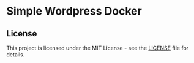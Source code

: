 # Simple Wordpress Docker

## License

This project is licensed under the MIT License - see the [LICENSE](LICENSE) file for details.